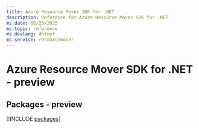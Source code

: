```yaml
---
title: Azure Resource Mover SDK for .NET
description: Reference for Azure Resource Mover SDK for .NET
ms.date: 06/25/2025
ms.topic: reference
ms.devlang: dotnet
ms.service: resourcemover
---
```

# Azure Resource Mover SDK for .NET - preview
## Packages - preview
[!INCLUDE [packages](resource-mover-index.md)]